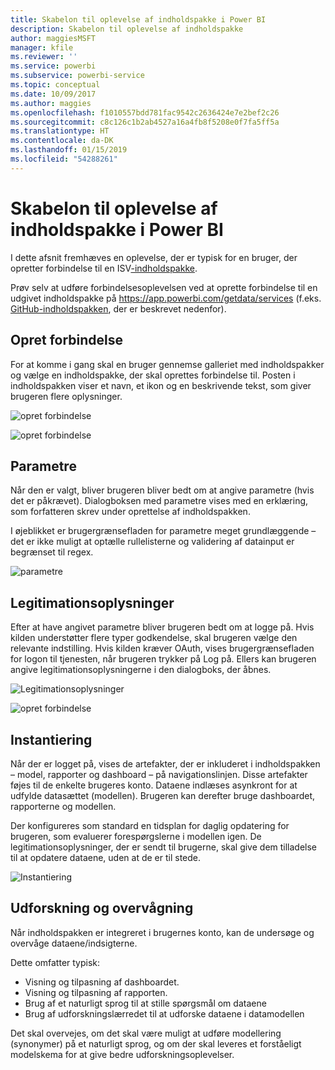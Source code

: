 ```yaml
---
title: Skabelon til oplevelse af indholdspakke i Power BI
description: Skabelon til oplevelse af indholdspakke
author: maggiesMSFT
manager: kfile
ms.reviewer: ''
ms.service: powerbi
ms.subservice: powerbi-service
ms.topic: conceptual
ms.date: 10/09/2017
ms.author: maggies
ms.openlocfilehash: f1010557bdd781fac9542c2636424e7e2bef2c26
ms.sourcegitcommit: c8c126c1b2ab4527a16a4fb8f5208e0f7fa5ff5a
ms.translationtype: HT
ms.contentlocale: da-DK
ms.lasthandoff: 01/15/2019
ms.locfileid: "54288261"
---
```

# <a name="template-content-pack-experiences-in-power-bi"></a>Skabelon til oplevelse af indholdspakke i Power BI
I dette afsnit fremhæves en oplevelse, der er typisk for en bruger, der opretter forbindelse til en ISV[-indholdspakke](service-connect-to-services.md).

Prøv selv at udføre forbindelsesoplevelsen ved at oprette forbindelse til en udgivet indholdspakke på https://app.powerbi.com/getdata/services (f.eks. [GitHub-indholdspakken](https://app.powerbi.com/getdata/services/github), der er beskrevet nedenfor).

## <a name="connect"></a>Opret forbindelse
For at komme i gang skal en bruger gennemse galleriet med indholdspakker og vælge en indholdspakke, der skal oprettes forbindelse til. Posten i indholdspakken viser et navn, et ikon og en beskrivende tekst, som giver brugeren flere oplysninger.

![opret forbindelse](media/template-content-pack-experience/github_data.png)

![opret forbindelse](media/template-content-pack-experience/github_connect.png)

## <a name="parameters"></a>Parametre
Når den er valgt, bliver brugeren bliver bedt om at angive parametre (hvis det er påkrævet). Dialogboksen med parametre vises med en erklæring, som forfatteren skrev under oprettelse af indholdspakken.

I øjeblikket er brugergrænsefladen for parametre meget grundlæggende – det er ikke muligt at optælle rullelisterne og validering af datainput er begrænset til regex.

![parametre](media/template-content-pack-experience/github_params.png)

## <a name="credentials"></a>Legitimationsoplysninger
Efter at have angivet parametre bliver brugeren bedt om at logge på.  Hvis kilden understøtter flere typer godkendelse, skal brugeren vælge den relevante indstilling. Hvis kilden kræver OAuth, vises brugergrænsefladen for logon til tjenesten, når brugeren trykker på Log på.  Ellers kan brugeren angive legitimationsoplysningerne i den dialogboks, der åbnes.

![Legitimationsoplysninger](media/template-content-pack-experience/github_login.png)

![opret forbindelse](media/template-content-pack-experience/github_creds2.png)

## <a name="instantiation"></a>Instantiering
Når der er logget på, vises de artefakter, der er inkluderet i indholdspakken – model, rapporter og dashboard – på navigationslinjen.  Disse artefakter føjes til de enkelte brugeres konto.  Dataene indlæses asynkront for at udfylde datasættet (modellen).  Brugeren kan derefter bruge dashboardet, rapporterne og modellen.

Der konfigureres som standard en tidsplan for daglig opdatering for brugeren, som evaluerer forespørgslerne i modellen igen.  De legitimationsoplysninger, der er sendt til brugerne, skal give dem tilladelse til at opdatere dataene, uden at de er til stede.

![Instantiering](media/template-content-pack-experience/github_dashboard.png)

## <a name="exploration-and-monitoring"></a>Udforskning og overvågning
Når indholdspakken er integreret i brugernes konto, kan de undersøge og overvåge dataene/indsigterne.

Dette omfatter typisk:

* Visning og tilpasning af dashboardet.
* Visning og tilpasning af rapporten.
* Brug af et naturligt sprog til at stille spørgsmål om dataene
* Brug af udforskningslærredet til at udforske dataene i datamodellen

Det skal overvejes, om det skal være muligt at udføre modellering (synonymer) på et naturligt sprog, og om der skal leveres et forståeligt modelskema for at give bedre udforskningsoplevelser.

